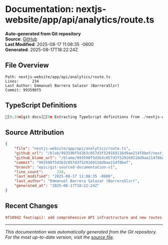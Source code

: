 # Documentation: nextjs-website/app/api/analytics/route.ts

**Auto-generated from Git repository**  
**Source**: [GitHub](/blob/993590f5d3b3c057d3f529169116d9ae214f8bef/nextjs-website/app/api/analytics/route.ts)  
**Last Modified**: 2025-08-17 11:08:35 -0600  
**Generated**: 2025-08-17T18:22:24Z

## File Overview

```
Path: nextjs-website/app/api/analytics/route.ts
Lines:      234
Last Author: Emmanuel Barrera Salazar (BarreraSlzr)
Commit: 993590f5
```

## TypeScript Definitions

```typescript
[0;34m[git-docs][0m Extracting TypeScript definitions from ./nextjs-website/app/api/analytics/route.ts
```

## Source Attribution

```json
{
    "file": "nextjs-website/app/api/analytics/route.ts",
    "github_url": "/blob/993590f5d3b3c057d3f529169116d9ae214f8bef/nextjs-website/app/api/analytics/route.ts",
    "github_blame_url": "/blame/993590f5d3b3c057d3f529169116d9ae214f8bef/nextjs-website/app/api/analytics/route.ts",
    "commit": "993590f5d3b3c057d3f529169116d9ae214f8bef",
    "branch": "epic/git-sourced-documentation-v1",
    "line_count":      234,
    "last_modified": "2025-08-17 11:08:35 -0600",
    "last_author": "Emmanuel Barrera Salazar (BarreraSlzr)",
    "generated_at": "2025-08-17T18:22:24Z"
}
```

## Recent Changes

```diff
9f109d2 feat(api): add comprehensive API infrastructure and new routes
```

---
*This documentation was automatically generated from the Git repository. 
For the most up-to-date version, visit the [source file](/blob/993590f5d3b3c057d3f529169116d9ae214f8bef/nextjs-website/app/api/analytics/route.ts).*

